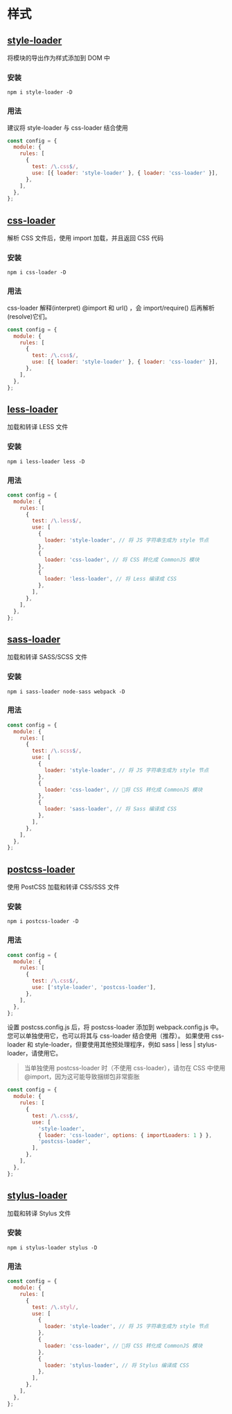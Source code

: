 # 样式

## [style-loader](https://www.webpackjs.com/loaders/style-loader/)

将模块的导出作为样式添加到 DOM 中

### 安装

```text
npm i style-loader -D
```

### 用法

建议将 style-loader 与 css-loader 结合使用

```javascript
const config = {
  module: {
    rules: [
      {
        test: /\.css$/,
        use: [{ loader: 'style-loader' }, { loader: 'css-loader' }],
      },
    ],
  },
};
```

## [css-loader](https://www.webpackjs.com/loaders/css-loader/)

解析 CSS 文件后，使用 import 加载，并且返回 CSS 代码

### 安装

```text
npm i css-loader -D
```

### 用法

css-loader 解释(interpret) @import 和 url() ，会 import/require() 后再解析(resolve)它们。

```javascript
const config = {
  module: {
    rules: [
      {
        test: /\.css$/,
        use: [{ loader: 'style-loader' }, { loader: 'css-loader' }],
      },
    ],
  },
};
```

## [less-loader](https://www.webpackjs.com/loaders/less-loader/)

加载和转译 LESS 文件

### 安装

```text
npm i less-loader less -D
```

### 用法

```javascript
const config = {
  module: {
    rules: [
      {
        test: /\.less$/,
        use: [
          {
            loader: 'style-loader', // 将 JS 字符串生成为 style 节点
          },
          {
            loader: 'css-loader', // 将 CSS 转化成 CommonJS 模块
          },
          {
            loader: 'less-loader', // 将 Less 编译成 CSS
          },
        ],
      },
    ],
  },
};
```

## [sass-loader](https://www.webpackjs.com/loaders/sass-loader/)

加载和转译 SASS/SCSS 文件

### 安装

```text
npm i sass-loader node-sass webpack -D
```

### 用法

```javascript
const config = {
  module: {
    rules: [
      {
        test: /\.scss$/,
        use: [
          {
            loader: 'style-loader', // 将 JS 字符串生成为 style 节点
          },
          {
            loader: 'css-loader', // 将 CSS 转化成 CommonJS 模块
          },
          {
            loader: 'sass-loader', // 将 Sass 编译成 CSS
          },
        ],
      },
    ],
  },
};
```

## [postcss-loader](https://www.webpackjs.com/loaders/postcss-loader/)

使用 PostCSS 加载和转译 CSS/SSS 文件

### 安装

```text
npm i postcss-loader -D
```

### 用法

```javascript
const config = {
  module: {
    rules: [
      {
        test: /\.css$/,
        use: ['style-loader', 'postcss-loader'],
      },
    ],
  },
};
```

设置 postcss.config.js 后，将 postcss-loader 添加到 webpack.config.js 中。 您可以单独使用它，也可以将其与 css-loader 结合使用（推荐）。 如果使用 css-loader 和 style-loader，但要使用其他预处理程序，例如 sass | less | stylus-loader，请使用它。

> 当单独使用 postcss-loader 时（不使用 css-loader），请勿在 CSS 中使用@import，因为这可能导致捆绑包非常膨胀

```javascript
const config = {
  module: {
    rules: [
      {
        test: /\.css$/,
        use: [
          'style-loader',
          { loader: 'css-loader', options: { importLoaders: 1 } },
          'postcss-loader',
        ],
      },
    ],
  },
};
```

## [stylus-loader](https://www.npmjs.com/package/stylus-loader)

加载和转译 Stylus 文件

### 安装

```text
npm i stylus-loader stylus -D
```

### 用法

```javascript
const config = {
  module: {
    rules: [
      {
        test: /\.styl/,
        use: [
          {
            loader: 'style-loader', // 将 JS 字符串生成为 style 节点
          },
          {
            loader: 'css-loader', // 将 CSS 转化成 CommonJS 模块
          },
          {
            loader: 'stylus-loader', // 将 Stylus 编译成 CSS
          },
        ],
      },
    ],
  },
};
```
